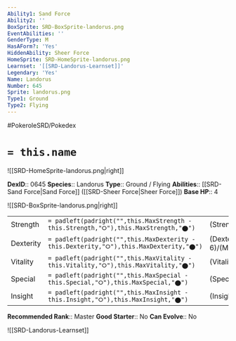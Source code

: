 ```yaml
---
Ability1: Sand Force
Ability2: ''
BoxSprite: SRD-BoxSprite-landorus.png
EventAbilities: ''
GenderType: M
HasAForm?: 'Yes'
HiddenAbility: Sheer Force
HomeSprite: SRD-HomeSprite-landorus.png
Learnset: '[[SRD-Landorus-Learnset]]'
Legendary: 'Yes'
Name: Landorus
Number: 645
Sprite: landorus.png
Type1: Ground
Type2: Flying
---
```


#PokeroleSRD/Pokedex

# `= this.name`

![[SRD-HomeSprite-landorus.png|right]]

**DexID**:: 0645
**Species**:: Landorus
**Type**:: Ground / Flying
**Abilities**:: [[SRD-Sand Force|Sand Force]] ([[SRD-Sheer Force|Sheer Force]])
**Base HP**:: 4

![[SRD-BoxSprite-landorus.png|right]]

|           |                                                                                        |                                          |
| --------- | -------------------------------------------------------------------------------------- | ---------------------------------------- |
| Strength  | `= padleft(padright("",this.MaxStrength - this.Strength,"⭘"),this.MaxStrength,"⬤")`    | (Strength::7)/(MaxStrength::7)   |
| Dexterity | `= padleft(padright("",this.MaxDexterity - this.Dexterity,"⭘"),this.MaxDexterity,"⬤")` | (Dexterity:: 6)/(MaxDexterity::6) |
| Vitality  | `= padleft(padright("",this.MaxVitality - this.Vitality,"⭘"),this.MaxVitality,"⬤")`    | (Vitality::5)/(MaxVitality::5)   |
| Special   | `= padleft(padright("",this.MaxSpecial - this.Special,"⭘"),this.MaxSpecial,"⬤")`       | (Special::6)/(MaxSpecial::6)     |
| Insight   | `= padleft(padright("",this.MaxInsight - this.Insight,"⭘"),this.MaxInsight,"⬤")`       | (Insight::5)/(MaxInsight::5)     |

**Recommended Rank**:: Master
**Good Starter**:: No
**Can Evolve**:: No

![[SRD-Landorus-Learnset]]